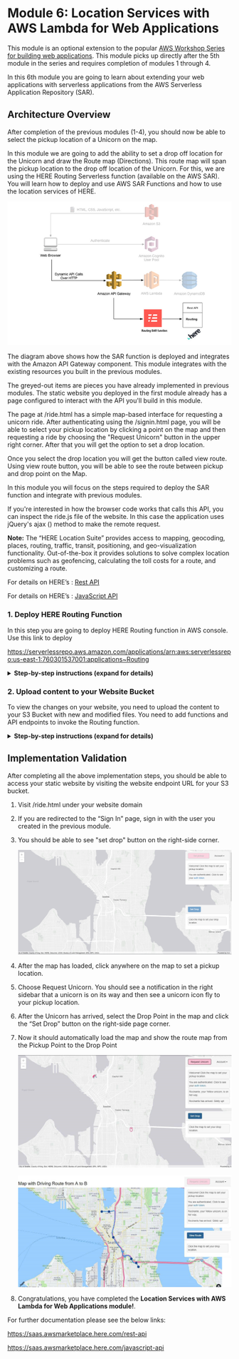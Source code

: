 # Module 6: Location Services with AWS Lambda for Web Applications

This module is an optional extension to the popular [AWS Workshop Series for building web applications](https://github.com/aws-samples/aws-serverless-workshops/tree/master/WebApplication). This module picks up directly after the 5th module in the series and requires completion of modules 1 through 4.

In this 6th module you are going to learn about extending your web applications with serverless applications from the AWS Serverless Application Repository (SAR).

## Architecture Overview

After completion of the previous modules (1-4), you should now be able to select the pickup location of a Unicorn on the map. 

In this module we are going to add the ability to set a drop off location for the Unicorn and draw the Route map (Directions). This route map will span the pickup location to the drop off location of the Unicorn. For this, we are using the HERE Routing Serverless function (available on the AWS SAR). You will learn how to deploy and use AWS SAR Functions and how to use the location services of HERE.

![Restful-api architecture](../6_HERE_Lambda_Extension/Routing_images/restful-api-architecture2.jpg)

The diagram above shows how the SAR function is deployed and integrates with the Amazon API Gateway component. This module integrates with the existing resources you built in the previous modules. 

The greyed-out items are pieces you have already implemented in previous modules. The static website you deployed in the first module already has a page configured to interact with the API you'll build in this module. 

The page at /ride.html has a simple map-based interface for requesting a unicorn ride. After authenticating using the /signin.html page, you will be able to select your pickup location by clicking a point on the map and then requesting a ride by choosing the "Request Unicorn" button in the upper right corner. After that you will get the option to set a drop location. 

Once you select the drop location you will get the button called view route. Using view route button, you will be able to see the route between pickup and drop point on the Map.

In this module you will focus on the steps required to deploy the SAR function and integrate with previous modules.

If you're interested in how the browser code works that calls this API, you can inspect the ride.js file of the website. In this case the application uses jQuery's ajax () method to make the remote request.

<strong>Note:</strong> The “HERE Location Suite” provides access to mapping, geocoding, places, routing, traffic, transit, positioning, and geo-visualization functionality. Out-of-the-box it provides solutions to solve complex location problems such as geofencing, calculating the toll costs for a route, and customizing a route. 

For details on HERE’s : [Rest API](https://saas.awsmarketplace.here.com/rest-api)

For details on HERE’s : [JavaScript API](https://saas.awsmarketplace.here.com/javascript-api)

### 1. Deploy HERE Routing Function

In this step you are going to deploy HERE Routing function in AWS console. Use this link to deploy 

https://serverlessrepo.aws.amazon.com/applications/arn:aws:serverlessrepo:us-east-1:760301537001:applications~Routing

<details>
<summary><strong>Step-by-step instructions (expand for details)</strong></summary><p>

1. Click on below URL link, it leads to AWS Routing SAR function 
     https://serverlessrepo.aws.amazon.com/applications/arn:aws:serverlessrepo:us-east-1:760301537001:applications~Routing
     
     ![Deploy SAR Screenshot](../6_HERE_Lambda_Extension/Routing_images/rotingdeploy.PNG)

1. For deployment of this function you need to have HERE Account, so first sign up for HERE account

1. Sign up for a free or paid plan on
     https://aws.amazon.com/marketplace/pp/B07JPLG9SR/?ref=_ptnr_aws_sar
     

     ![Deploy SAR Screenshot](../6_HERE_Lambda_Extension/Routing_images/Here_Credentials_0.png)
     
1. Provide your basic details and Register for your HERE account

1. After successful registration, the HERE Portal will generate your app_id and app_code. It may take few minutes to generate your credentials

1. Once complete you should see a screen like this containing your app_id & app_code.

   ![Deploy SAR Screenshot](../6_HERE_Lambda_Extension/Routing_images/Here_Credentials_3.png)

1. Save your HERE Location Services API app_id & app_code. Next, we will use these credentials to deploy the function.

1. Go back to the function deployment page.

3. Find the “Deploy” button on the right corner of the page, click on “Deploy” button. It provides the environmental set up for the function.

4. On the next page, find the Application settings in the bottom right corner of the page.

     ![Deploy SAR Screenshot](../6_HERE_Lambda_Extension/Routing_images/RoutingFunctionDeploy2.png)

5. Use the Default Application name.. 

6. Enter your HERE **app_id and app_code** which you created earlier

7. Click “Deploy” to deploy your function.

8. It may take few minutes of your time to create and deploy the function, once it has been successfully deployed you will get a message ‘Your application has been deployed’.

     ![Deploy SAR Screenshot](../6_HERE_Lambda_Extension/Routing_images/RoutingFunctionDeploy3.png)

9. Once you see a success message, click on the “Test app” button, it will open your Lambda function which you have deployed.

1. Click on the API Gateway, to generate an endpoint to access your function.

1. Note down the complete API endpoint to configure with your bucket.

     ![Deploy SAR Screenshot](../6_HERE_Lambda_Extension/Routing_images/RoutingFunctionDeploy4.PNG)
</p></details>

### 2. Upload content to your Website Bucket

To view the changes on your website, you need to upload the content to your S3 Bucket with new and modified files. You need to add functions and API endpoints to invoke the Routing function.

<details>
<summary><strong>Step-by-step instructions (expand for details)</strong></summary><p>

1. Go to AWS Management Console.

1. In the AWS Management Console choose Services then select S3 under Storage.

1. Select your bucket which you have created and used in the previous modules.

1. Click the link below and download the zip file (website_files.zip) and extract it to your local machine.

    https://github.com/heremaps/devrel-workshops/blob/master/aws-serverless/web-application/6_HERE_Lambda_Extension/website_files.zip
     
2. Browse to the directory where you saved the files locally which you have downloaded in previous step. Open the file “ride.js” with any text editor. 

3. Find the function “handleViewRoute” in ride.js code, in the ajax URL enter/paste the API endpoint which you have noted in step-2

     ![Deploy SAR Screenshot](../6_HERE_Lambda_Extension/Routing_images/RoutingFunctionDeploy6.png)

1. Save the file.

1. Go back to AWS Console -> S3 Bucket Page, here you need to upload (add/replace) 4 files Choose Upload

1. Navigate to the ‘css’ folder of your S3 Bucket and open it. Click on “upload” button and then “Add files” to browse to the directory where you saved the files locally. Upload the ‘routing.css’ file found inside the “css” folder.

10.	Go back to the S3 bucket main overview tab, and navigate to the ‘js’ folder of your S3 Bucket and open it., Click on “upload” button and then “Add files” to browse to the directory where you saved the files locally. Upload the ‘ride.js’ & ‘map.js’ files inside the “js” folder.

11.	Go back to the S3 bucket main overview tab, click on “upload” button and then “Add files” to browse to the directory where you saved the files locally. Upload the ‘ride.html’ file. 
          
     ![Deploy SAR Screenshot](../6_HERE_Lambda_Extension/Routing_images/RoutingFunctionDeploy7.png)
     

     **File List:**
     
     HTML file:
     ride.html – Map UI has been modified and Set Drop UI has been added additionally
     
     CSS folder:
     route.css – It help us to get the route map UI
     
     JS folder:
     ride.js – Additionally included a function to handle the routing request from ride.html
     map.js – Invoked the here map and displays the route from Pick to Drop Location

</p></details>

## Implementation Validation

After completing all the above implementation steps, you should be able to access your static website by visiting the website endpoint URL for your S3 bucket.

<p>
     
1. Visit /ride.html under your website domain

1. If you are redirected to the “Sign In” page, sign in with the user you created in the previous module.

1. You should be able to see "set drop" button on the right-side corner.

     ![Deploy SAR Screenshot](../6_HERE_Lambda_Extension/Routing_images/RoutingFunctionDeploy8.png)

1. After the map has loaded, click anywhere on the map to set a pickup location. 

1. Choose Request Unicorn. You should see a notification in the right sidebar that a unicorn is on its way and then see a unicorn icon fly to your pickup location.

1. After the Unicorn has arrived, select the Drop Point in the map and click the “Set Drop” button on the right-side page corner.

1. Now it should automatically load the map and show the route map from the Pickup Point to the Drop Point

     ![Deploy SAR Screenshot](../6_HERE_Lambda_Extension/Routing_images/RoutingFunctionDeploy9.png)
     
     ![Deploy SAR Screenshot](../6_HERE_Lambda_Extension/Routing_images/RoutingFunctionDeploy10.png)

1. Congratulations, you have completed the **Location Services with AWS Lambda for Web Applications module!**.

</p>

For further documentation please see the below links:
     
   https://saas.awsmarketplace.here.com/rest-api 
     
   https://saas.awsmarketplace.here.com/javascript-api







